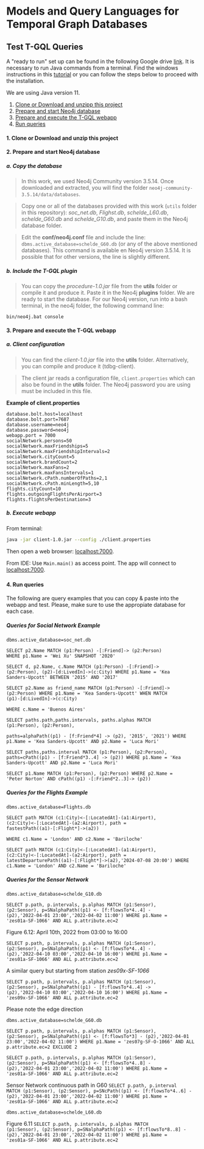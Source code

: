 # Models and Query Languages for Temporal Graph Databases
## Test T-GQL Queries

A "ready to run" set up can be found in the following Google drive [link](https://drive.google.com/drive/folders/10EcvD5sn74iurgztyBipxZ3jr-Dt-vSY?usp=sharing). It is necessary to run Java commands from a terminal. Find the windows instructions in this [tutorial](https://youtu.be/sp8vKROOGms) or you can follow the steps below to proceed with the installation.

We are using Java version 11.

1. [Clone or Download and unzipp this project](project)
2. [Prepare and start Neo4j database](#neo4j)
3. [Prepare and execute the T-GQL webapp](webapp)
4. [Run queries](#run)



#### <h4 id=project>1. Clone or Download and unzip this project </h4>

#### <h4 id=neo4j>2. Prepare and start Neo4j database</h4>
   ##### a. Copy the database
   > In this work, we used Neo4j Community version 3.5.14. Once downloaded and extracted, you will find the folder
   <code>neo4j-community-3.5.14/data/databases</code>. 
   
   > Copy one or all of the databases provided with this work (```utils``` folder in this repository): _soc_net.db_, _Flighst.db_, _schelde_L60.db_, _schelde_G60.db_ and _schelde_G10.db_, and paste them in the Neo4j database folder.
  
  > Edit the  **conf/neo4j.conf** file and include the line:
   ```dbms.active_database=schelde_G60.db``` (or any of the above mentioned databases). 
   This command is available en Neo4j version 3.5.14. It is possible that for other versions, the line is slightly different.

  ##### b. Include the T-GQL plugin
> You can copy the _procedure-1.0.jar_ file from the __utils__ folder or compile it and produce it. Paste it in the Neo4j **plugins** folder.
> We are ready to start the database. For our Neo4j version, run into a bash terminal, in the neo4j folder, the following command line:

```bin/neo4j.bat console```


#### <h4 id=webapp>3. Prepare and execute the T-GQL webapp</h4>
##### a. Client configuration
> You can find the _client-1.0.jar_ file into the __utils__ folder. Alternatively, you can compile and produce it (tdbg-client). 

> The client jar reads a configuration file, ```client.properties``` which can also be found in the __utils__ folder. The Neo4j password you are using must be included in this file.

__Example of client.properties__
```properties
database.bolt.host=localhost
database.bolt.port=7687
database.username=neo4j
database.password=neo4j
webapp.port = 7000
socialNetwork.persons=50
socialNetwork.maxFriendships=5
socialNetwork.maxFriendshipIntervals=2
socialNetwork.cityCount=5
socialNetwork.brandCount=2
socialNetwork.maxFans=2
socialNetwork.maxFansIntervals=1
socialNetwork.cPath.numberOfPaths=2,1
socialNetwork.cPath.minLength=5,10
flights.cityCount=10
flights.outgoingFlightsPerAirport=3
flights.flightsPerDestination=3
```
##### b. Execute webapp

From terminal:

```bash
java -jar client-1.0.jar --config ./client.properties
```
Then open a web browser:  <localhost:7000>.

From IDE:
Use  `Main.main()` as access point. The app will connect to <localhost:7000>.

### <h4 id=run>4. Run queries</h4>

The following are query examples that you can copy & paste into the webapp and test. Please, make sure to use the appropiate database for each case.

#####  Queries for Social Network Example
```dbms.active_database=soc_net.db```

<code>SELECT p2.Name
MATCH (p1:Person) -[:Friend]-> (p2:Person)
WHERE p1.Name = 'Wei Xu'
SNAPSHOT '2020' </code>

<code>SELECT d, p2.Name, c.Name
MATCH (p1:Person) -[:Friend]-> (p2:Person),
      (p2)-[d:LivedIn]->(c:City)
WHERE p1.Name = 'Kea Sanders-Upcott'
BETWEEN '2015' AND '2017'</code>

<code>SELECT p2.Name as friend_name
MATCH (p1:Person) -[:Friend]-> (p2:Person)
WHERE p1.Name = 'Kea Sanders-Upcott'
WHEN
MATCH (p1)-[d:LivedIn]->(c:City)                                
WHERE c.Name = 'Buenos Aires' </code>

<code>SELECT paths.path,paths.intervals, paths.alphas
MATCH (p1:Person), (p2:Person),  
      paths=alphaPath((p1) - [f:Friend*4] -> (p2), '2015', '2021')
WHERE p1.Name = 'Kea Sanders-Upcott'
AND p2.Name = 'Luca Mori'</code>

<code>SELECT paths,paths.interval
MATCH (p1:Person), (p2:Person),  paths=cPath((p1) - [f:Friend*3..4] -> (p2))
WHERE p1.Name = 'Kea Sanders-Upcott'
AND p2.Name = 'Luca Mori'</code>

<code>SELECT p1.Name
MATCH (p1:Person), (p2:Person)
WHERE p2.Name = 'Peter Norton'
AND cPath((p1) -[:Friend*2..3]-> (p2))</code>

##### Queries for the Flights Example

```dbms.active_database=Flights.db```

<code>SELECT path
MATCH (c1:City)<-[:LocatedAt]-(a1:Airport),
    (c2:City)<-[:LocatedAt]-(a2:Airport),
  path = fastestPath((a1)-[:Flight*]->(a2))                                 
WHERE c1.Name = 'London'
AND c2.Name = 'Bariloche'</code>

<code>SELECT path
MATCH (c1:City)<-[:LocatedAt]-(a1:Airport),
    (c2:City)<-[:LocatedAt]-(a2:Airport),
  path = latestDeparturePath((a1)-[:Flight*]->(a2),'2024-07-08 20:00')
WHERE c1.Name = 'London'
AND c2.Name = 'Bariloche'</code>


##### Queries for the Sensor Network 

```dbms.active_database=schelde_G10.db```

<code>SELECT p.path, p.intervals, p.alphas
MATCH (p1:Sensor), (p2:Sensor),  p=SNalphaPath((p1) <- [f:flowsTo*4..4] - (p2),'2022-04-01 23:00','2022-04-02 11:00')
WHERE p1.Name = 'zes01a-SF-1066'
  AND ALL p.attribute.ec=2</code>

Figure 6.12: April 10th, 2022 from 03:00 to 16:00

<code>SELECT p.path, p.intervals, p.alphas
MATCH (p1:Sensor), (p2:Sensor),  p=SNalphaPath((p1) <- [f:flowsTo*4..4] - (p2),'2022-04-10 03:00','2022-04-10 16:00')
WHERE p1.Name = 'zes01a-SF-1066'
  AND ALL p.attribute.ec=2 </code>


A similar query but starting from station _zes09x-SF-1066_

<code>SELECT p.path, p.intervals, p.alphas
MATCH (p1:Sensor), (p2:Sensor),  p=SNalphaPath((p1) - [f:flowsTo*4..4] -> (p2),'2022-04-10 03:00','2022-04-10 16:00')
WHERE p1.Name = 'zes09x-SF-1066'
  AND ALL p.attribute.ec=2</code>

Please note the edge direction


```dbms.active_database=schelde_G60.db```

<code>SELECT p.path, p.intervals, p.alphas
MATCH (p1:Sensor), (p2:Sensor),  p=SNalphaPath((p1) <- [f:flowsTo*3] - (p2),'2022-04-01 23:00','2022-04-02 11:00')
WHERE p1.Name = 'zes07g-SF-O-1066'
AND ALL p.attribute.ec=2
EXCLUDE 2</code>


<code>SELECT p.path, p.intervals, p.alphas
MATCH (p1:Sensor), (p2:Sensor),  p=SNalphaPath((p1) <- [f:flowsTo*4..8] - (p2),'2022-04-01 23:00','2022-04-02 11:00')
WHERE p1.Name = 'zes01a-SF-1066'
AND ALL p.attribute.ec=2</code>

Sensor Network continuous path in G60
<code>SELECT p.path, p.interval
MATCH (p1:Sensor), (p2:Sensor),  p=SNcPath((p1) <- [f:flowsTo*4..6] - (p2),'2022-04-01 23:00','2022-04-02 11:00')
WHERE p1.Name = 'zes01a-SF-1066'
  AND ALL p.attribute.ec=2</code>

```dbms.active_database=schelde_L60.db```

Figure 6.11 
<code>SELECT p.path, p.intervals, p.alphas
MATCH (p1:Sensor), (p2:Sensor),  p=SNalphaPath((p1) <- [f:flowsTo*8..8] - (p2),'2022-04-01 23:00','2022-04-02 11:00')
WHERE p1.Name = 'zes01a-SF-1066'
AND ALL p.attribute.ec=2</code>
